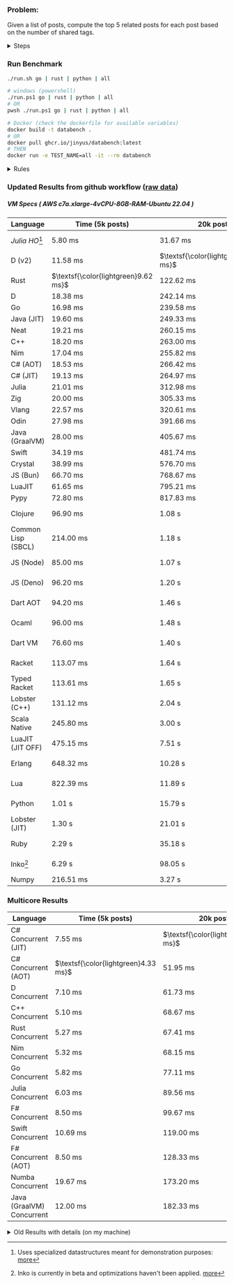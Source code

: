 ### Problem:

Given a list of posts, compute the top 5 related posts for each post based on the number of shared tags.

<details>
<summary> Steps </summary>

-   Read the posts JSON file.
-   Iterate over the posts and populate a map containing: `tag -> List<int>`, with the int representing the post index of each post with that tag.
-   Iterate over the posts and for each post:
    -   Create a map: `PostIndex -> int` to track the number of shared tags
    -   For each tag, Iterate over the posts that have that tag
    -   For each post, increment the shared tag count in the map.
-   Sort the related posts by the number of shared tags.
-   Write the top 5 related posts for each post to a new JSON file.
</details>

### Run Benchmark

```bash
./run.sh go | rust | python | all

# windows (powershell)
./run.ps1 go | rust | python | all
# OR
pwsh ./run.ps1 go | rust | python | all

# Docker (check the dockerfile for available variables)
docker build -t databench .
# OR
docker pull ghcr.io/jinyus/databench:latest
# THEN
docker run -e TEST_NAME=all -it --rm databench
```

<details>
<summary> Rules </summary>

<h3>No:</h3>

-   FFI (including assembly inlining)
-   Unsafe code blocks
-   Custom benchmarking
-   Disabling runtime checks (bounds etc)
-   Specific hardware targeting
-   SIMD for single threaded solutions
-   Hardcoding number of posts
-   Lazy evaluation (Unless results are computed at runtime and timed)
-   Computation Caching

<h3>Must:</h3>

-   Support up to 100,000 posts
-   Support UTF8 strings
-   Parse json at runtime
-   Support up to 100 tags
-   Represent tags as strings
-   Be production ready
-   Use less than 8GB of memory
</details>

### Updated Results from github workflow ([raw data](https://github.com/jinyus/related_post_gen/blob/main/raw_results.md))

##### VM Specs ( AWS c7a.xlarge-4vCPU-8GB-RAM-Ubuntu 22.04 )

| Language           | Time (5k posts)                      | 20k posts                              | 60k posts                              | Total     |
| ------------------ | ------------------------------------ | -------------------------------------- | -------------------------------------- | --------- |
| _Julia HO_[^1] | 5.80 ms | 31.67 ms | 86.33 ms | 123.80 ms |
| D (v2) | 11.58 ms | $\textsf{\color{lightgreen}120.52 ms}$ | $\textsf{\color{lightgreen}948.58 ms}$ | 1.08 s |
| Rust | $\textsf{\color{lightgreen}9.62 ms}$ | 122.62 ms | 1.04 s | 1.18 s |
| D | 18.38 ms | 242.14 ms | 2.03 s | 2.29 s |
| Go | 16.98 ms | 239.58 ms | 2.11 s | 2.36 s |
| Java (JIT) | 19.60 ms | 249.33 ms | 2.13 s | 2.40 s |
| Neat | 19.21 ms | 260.15 ms | 2.14 s | 2.42 s |
| C++ | 18.20 ms | 263.00 ms | 2.26 s | 2.54 s |
| Nim | 17.04 ms | 255.82 ms | 2.27 s | 2.55 s |
| C# (AOT) | 18.53 ms | 266.42 ms | 2.32 s | 2.60 s |
| C# (JIT) | 19.13 ms | 264.97 ms | 2.34 s | 2.62 s |
| Julia | 21.01 ms | 312.98 ms | 2.65 s | 2.98 s |
| Zig | 20.00 ms | 305.33 ms | 2.71 s | 3.03 s |
| Vlang | 22.57 ms | 320.61 ms | 2.73 s | 3.08 s |
| Odin | 27.98 ms | 391.66 ms | 3.50 s | 3.92 s |
| Java (GraalVM) | 28.00 ms | 405.67 ms | 3.70 s | 4.13 s |
| Swift | 34.19 ms | 481.74 ms | 4.24 s | 4.75 s |
| Crystal | 38.99 ms | 576.70 ms | 5.08 s | 5.69 s |
| JS (Bun) | 66.70 ms | 768.67 ms | 6.61 s | 7.45 s |
| LuaJIT | 61.65 ms | 795.21 ms | 6.65 s | 7.50 s |
| Pypy | 72.80 ms | 817.83 ms | 6.95 s | 7.84 s |
| Clojure | 96.90 ms | 1.08 s | 8.89 s | 10.06 s |
| Common Lisp (SBCL) | 214.00 ms | 1.18 s | 8.99 s | 10.39 s |
| JS (Node) | 85.00 ms | 1.07 s | 9.33 s | 10.48 s |
| JS (Deno) | 96.20 ms | 1.20 s | 13.04 s | 14.33 s |
| Dart AOT | 94.20 ms | 1.46 s | 13.10 s | 14.66 s |
| Ocaml | 96.00 ms | 1.48 s | 13.15 s | 14.72 s |
| Dart VM | 76.60 ms | 1.40 s | 13.53 s | 15.01 s |
| Racket | 113.07 ms | 1.64 s | 13.64 s | 15.40 s |
| Typed Racket | 113.61 ms | 1.65 s | 13.84 s | 15.61 s |
| Lobster (C++) | 131.12 ms | 2.04 s | 18.35 s | 20.52 s |
| Scala Native | 245.80 ms | 3.00 s | 24.86 s | 28.11 s |
| LuaJIT (JIT OFF) | 475.15 ms | 7.51 s | 70.89 s | 78.88 s |
| Erlang | 648.32 ms | 10.28 s | 93.11 s | 104.04 s |
| Lua | 822.39 ms | 11.89 s | 106.24 s | 118.96 s |
| Python | 1.01 s | 15.79 s | 149.27 s | 166.07 s |
| Lobster (JIT) | 1.30 s | 21.01 s | 189.65 s | 211.96 s |
| Ruby | 2.29 s | 35.18 s | 316.54 s | 354.00 s |
| Inko[^2] | 6.29 s | 98.05 s | 875.39 s | 979.73 s |
| Numpy | 216.51 ms | 3.27 s | OOM | N/A |

### Multicore Results

| Language       | Time (5k posts) | 20k posts        | 60k posts        | Total     |
| -------------- | --------------- | ---------------- | ---------------- | --------- |
| C# Concurrent (JIT) | 7.55 ms | $\textsf{\color{lightgreen}45.08 ms}$ | $\textsf{\color{lightgreen}369.55 ms}$ | 422.17 ms |
| C# Concurrent (AOT) | $\textsf{\color{lightgreen}4.33 ms}$ | 51.95 ms | 389.07 ms | 445.35 ms |
| D Concurrent | 7.10 ms | 61.73 ms | 453.57 ms | 522.41 ms |
| C++ Concurrent | 5.10 ms | 68.67 ms | 558.33 ms | 632.10 ms |
| Rust Concurrent | 5.27 ms | 67.41 ms | 566.25 ms | 638.94 ms |
| Nim Concurrent | 5.32 ms | 68.15 ms | 568.41 ms | 641.88 ms |
| Go Concurrent | 5.82 ms | 77.11 ms | 637.31 ms | 720.24 ms |
| Julia Concurrent | 6.03 ms | 89.56 ms | 665.41 ms | 761.00 ms |
| F# Concurrent | 8.50 ms | 99.67 ms | 875.67 ms | 983.83 ms |
| Swift Concurrent | 10.69 ms | 119.00 ms | 986.94 ms | 1.12 s |
| F# Concurrent (AOT) | 8.50 ms | 128.33 ms | 1.13 s | 1.27 s |
| Numba Concurrent | 19.67 ms | 173.20 ms | 1.28 s | 1.47 s |
| Java (GraalVM) Concurrent | 12.00 ms | 182.33 ms | 1.50 s | 1.69 s |

<details>
<summary> Old Results with details (on my machine) </summary>

| Language   | Processing Time | Total (+ I/O) | Details                                                                                                                                                                                                                                                                                         |
| ---------- | --------------- | ------------- | ----------------------------------------------------------------------------------------------------------------------------------------------------------------------------------------------------------------------------------------------------------------------------------------------- |
| Rust       | -               | 4.5s          | Initial                                                                                                                                                                                                                                                                                         |
| Rust v2    | -               | 2.60s         | Replace std HashMap with fxHashMap by [phazer99](https://www.reddit.com/r/rust/comments/16plgok/comment/k1rtr4x/?utm_source=share&utm_medium=web2x&context=3)                                                                                                                                   |
| Rust v3    | -               | 1.28s         | Preallocate and reuse map and unstable sort by [vdrmn](https://www.reddit.com/r/rust/comments/16plgok/comment/k1rzo7g/?utm_source=share&utm_medium=web2x&context=3) and [Darksonn](https://www.reddit.com/r/rust/comments/16plgok/comment/k1rzwdx/?utm_source=share&utm_medium=web2x&context=3) |
| Rust v4    | -               | 0.13s         | Use Post index as key instead of Pointer and Binary Heap by [RB5009](https://www.reddit.com/r/rust/comments/16plgok/comment/k1s5ea0/?utm_source=share&utm_medium=web2x&context=3)                                                                                                               |
| Rust v5    | 38ms            | 52ms          | Rm hashing from loop and use vec[count] instead of map[index]count by RB5009                                                                                                                                                                                                                    |
| Rust v6    | 23ms            | 36ms          | Optimized Binary Heap Ops by [scottlamb](https://github.com/jinyus/related_post_gen/pull/12)                                                                                                                                                                                                    |
| Rust Rayon | 9ms             | 22ms          | Parallelize by [masmullin2000](https://github.com/jinyus/related_post_gen/pull/4)                                                                                                                                                                                                               |
| Rust Rayon | 8ms             | 22ms          | Remove comparison out of hot loop                                                                                                                                                                                                                                                               |
| ⠀          | ⠀               | ⠀             | ⠀                                                                                                                                                                                                                                                                                               |
| Go         | -               | 1.5s          | Initial                                                                                                                                                                                                                                                                                         |
| Go v2      | -               | 80ms          | Add rust optimizations                                                                                                                                                                                                                                                                          |
| Go v3      | 56ms            | 70ms          | Use goccy/go-json                                                                                                                                                                                                                                                                               |
| Go v3      | 34ms            | 55ms          | Use generic binaryheap by [DrBlury](https://github.com/jinyus/related_post_gen/pull/7)                                                                                                                                                                                                          |
| Go v4      | 26ms            | 50ms          | Replace binary heap with custom priority queue                                                                                                                                                                                                                                                  |
| Go v5      | 20ms            | 43ms          | Remove comparison out of hot loop                                                                                                                                                                                                                                                               |
| Go Con     | 10ms            | 33ms          | Go concurrency by [tirprox](https://github.com/jinyus/related_post_gen/pull/17) and [DrBlury](https://github.com/jinyus/related_post_gen/pull/8)                                                                                                                                                |
| Go Con v2  | 5ms             | 29ms          | Use arena, use waitgroup, rm binheap by [DrBlury](https://github.com/jinyus/related_post_gen/pull/20)                                                                                                                                                                                           |
| ⠀          | ⠀               | ⠀             | ⠀                                                                                                                                                                                                                                                                                               |
| Python     | -               | 7.81s         | Initial                                                                                                                                                                                                                                                                                         |
| Python v2  | 1.35s           | 1.53s         | Add rust optimizations by [dave-andersen](https://github.com/jinyus/related_post_gen/pull/10)                                                                                                                                                                                                   |
| Numpy      | 0.57s           | 0.85s         | Numpy implementation by [Copper280z](https://github.com/jinyus/related_post_gen/pull/11)                                                                                                                                                                                                        |
| ⠀          | ⠀               | ⠀             | ⠀                                                                                                                                                                                                                                                                                               |
| Crystal    | 50ms            | 96ms          | Inital w/ previous optimizations                                                                                                                                                                                                                                                                |
| Crystal v2 | 33ms            | 72ms          | Replace binary heap with custom priority queue                                                                                                                                                                                                                                                  |
| ⠀          | ⠀               | ⠀             | ⠀                                                                                                                                                                                                                                                                                               |
| Odin       | 110ms           | 397ms         | Ported from golang code                                                                                                                                                                                                                                                                         |
| Odin v2    | 104ms           | 404ms         | Remove comparison out of hot loop                                                                                                                                                                                                                                                               |
| ⠀          | ⠀               | ⠀             | ⠀                                                                                                                                                                                                                                                                                               |
| Dart VM    | 125ms           | 530ms         | Ported from golang code                                                                                                                                                                                                                                                                         |
| Dart bin   | 274ms           | 360ms         | Compiled executable                                                                                                                                                                                                                                                                             |
| ⠀          | ⠀               | ⠀             | ⠀                                                                                                                                                                                                                                                                                               |
| Vlang      | 339ms           | 560ms         | Ported from golang code                                                                                                                                                                                                                                                                         |
| ⠀          | ⠀               | ⠀             | ⠀                                                                                                                                                                                                                                                                                               |
| Zig        | 80ms            | 110ms         | Provided by [akhildevelops](https://github.com/jinyus/related_post_gen/pull/30)                                                                                                                                                                                                                 |

</details>

[^1]: Uses specialized datastructures meant for demonstration purposes: [more](https://github.com/LilithHafner/Jokes/tree/main/SuperDataStructures.jl)
[^2]: Inko is currently in beta and optimizations haven't been applied. [more](https://github.com/jinyus/related_post_gen/pull/440#issuecomment-1816583612)